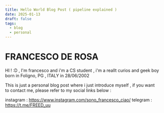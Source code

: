 ```yaml
---
title: Hello World Blog Post ( pipeline explained )
date: 2025-01-13
draft: false
tags:
  - blog
  - personal
---
```


# FRANCESCO DE ROSA

HI ! :D , I'm francesco and i'm a CS student , i'm a reallt curios and geek boy born in Foligno, PG , ITALY in 28/06/2002

This is just a personal blog post where i just introduce myself , if you want to contact me, please refer to my social links below : 

instagram : https://www.instagram.com/sono_francesco_ciao/
telegram : https://t.me/FREED_uu